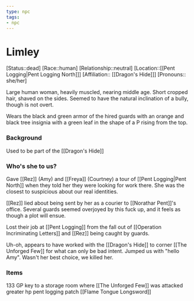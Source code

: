 ```yaml
---
type: npc
tags: 
- npc
---
```


# Limley
[Status::dead]
[Race::human]
[Relationship::neutral]
[Location::[[Pent Logging|Pent Logging North]]]
[Affiliation:: [[Dragon's Hide]]]
[Pronouns:: she/her]

Large human woman, heavily muscled, nearing middle age. Short cropped hair, shaved on the sides. Seemed to have the natural inclination of a bully, though is not overt.

Wears the black and green armor of the hired guards with an orange and black tree insignia with a green leaf in the shape of a P rising from the top. 

### Background
Used to be part of the [[Dragon's Hide]]

### Who's she to us? 
Gave [[Rez]] (Amy) and [[Freya]] (Courtney) a tour of [[Pent Logging|Pent North]] when they told her they were looking for work there. She was the closest to suspicious about our real identities. 

[[Rez]] lied about being sent by her as a courier to [[Norathar Pent]]'s office. Several guards seemed overjoyed by this fuck up, and it feels as though a plot will ensue.  

Lost their job at [[Pent Logging]] from the fall out of [[Operation Incriminating Letters]] and [[Rez]] being caught by guards. 

Uh-oh, appears to have worked with the [[Dragon's Hide]] to corner [[The Unforged Few]] for what can only be bad intent. Jumped us with "hello Amy". Wasn't her best choice, we killed her. 

### Items
133 GP
key to a storage room where [[The Unforged Few]] was attacked
greater hp
pent logging patch
[[Flame Tongue Longsword]]